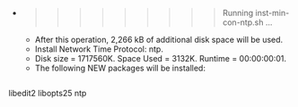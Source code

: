 * >>>>>>>>> Running inst-min-con-ntp.sh ...
  * After this operation, 2,266 kB of additional disk space will be used.
  * Install Network Time Protocol: ntp.
  * Disk size = 1717560K. Space Used = 3132K. Runtime = 00:00:00:01.
  * The following NEW packages will be installed:
  ```bash
libedit2 libopts25 ntp
  ```
